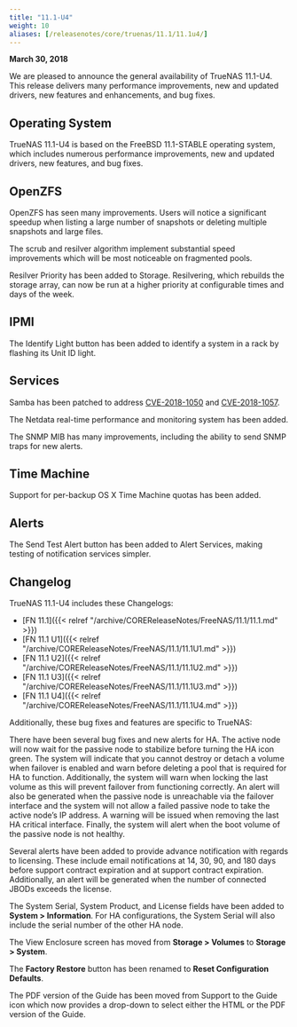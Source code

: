 ```yaml
---
title: "11.1-U4"
weight: 10
aliases: [/releasenotes/core/truenas/11.1/11.1u4/]
---
```


**March 30, 2018**

We are pleased to announce the general availability of TrueNAS 11.1-U4. This release delivers many performance improvements, new and updated drivers, new features and enhancements, and bug fixes.

## Operating System

TrueNAS 11.1-U4 is based on the FreeBSD 11.1-STABLE operating system, which includes numerous performance improvements, new and updated drivers, new features, and bug fixes.

## OpenZFS

OpenZFS has seen many improvements. Users will notice a significant speedup when listing a large number of snapshots or deleting multiple snapshots and large files.

The scrub and resilver algorithm implement substantial speed improvements which will be most noticeable on fragmented pools.

Resilver Priority has been added to Storage. Resilvering, which rebuilds the storage array, can now be run at a higher priority at configurable times and days of the week.

## IPMI

The Identify Light button has been added to identify a system in a rack by flashing its Unit ID light.

## Services

Samba has been patched to address [CVE-2018-1050](https://cve.mitre.org/cgi-bin/cvename.cgi?name=CVE-2018-1050) and [CVE-2018-1057](https://cve.mitre.org/cgi-bin/cvename.cgi?name=CVE-2018-1057).

The Netdata real-time performance and monitoring system has been added.

The SNMP MIB has many improvements, including the ability to send SNMP traps for new alerts.

## Time Machine

Support for per-backup OS X Time Machine quotas has been added.

## Alerts

The Send Test Alert button has been added to Alert Services, making testing of notification services simpler.

## Changelog

TrueNAS 11.1-U4 includes these Changelogs:

* [FN 11.1]({{< relref "/archive/COREReleaseNotes/FreeNAS/11.1/11.1.md" >}})
* [FN 11.1 U1]({{< relref "/archive/COREReleaseNotes/FreeNAS/11.1/11.1U1.md" >}})
* [FN 11.1 U2]({{< relref "/archive/COREReleaseNotes/FreeNAS/11.1/11.1U2.md" >}})
* [FN 11.1 U3]({{< relref "/archive/COREReleaseNotes/FreeNAS/11.1/11.1U3.md" >}})
* [FN 11.1 U4]({{< relref "/archive/COREReleaseNotes/FreeNAS/11.1/11.1U4.md" >}})

Additionally, these bug fixes and features are specific to TrueNAS:

There have been several bug fixes and new alerts for HA. The active node will now wait for the passive node to stabilize before turning the HA icon green. The system will indicate that you cannot destroy or detach a volume when failover is enabled and warn before deleting a pool that is required for HA to function. Additionally, the system will warn when locking the last volume as this will prevent failover from functioning correctly. An alert will also be generated when the passive node is unreachable via the failover interface and the system will not allow a failed passive node to take the active node’s IP address. A warning will be issued when removing the last HA critical interface. Finally, the system will alert when the boot volume of the passive node is not healthy.

Several alerts have been added to provide advance notification with regards to licensing. These include email notifications at 14, 30, 90, and 180 days before support contract expiration and at support contract expiration. Additionally, an alert will be generated when the number of connected JBODs exceeds the license.

The System Serial, System Product, and License fields have been added to **System > Information**. For HA configurations, the System Serial will also include the serial number of the other HA node.

The View Enclosure screen has moved from **Storage > Volumes** to **Storage > System**.

The **Factory Restore** button has been renamed to **Reset Configuration Defaults**.

The PDF version of the Guide has been moved from Support to the Guide icon which now provides a drop-down to select either the HTML or the PDF version of the Guide.

